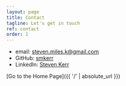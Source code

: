 ```yaml
---
layout: page
title: Contact
tagline: Let's get in touch
ref: contact
order: 1
---
```


* email: [steven.miles.k@gmail.com](steven.miles.k@gmail.com)
* GitHub: [smkerr](https://github.com/smkerr)
* LinkedIn: [Steven Kerr](https://www.linkedin.com/in/stevenmileskerr/)

[Go to the Home Page]({{ '/' | absolute_url }})
